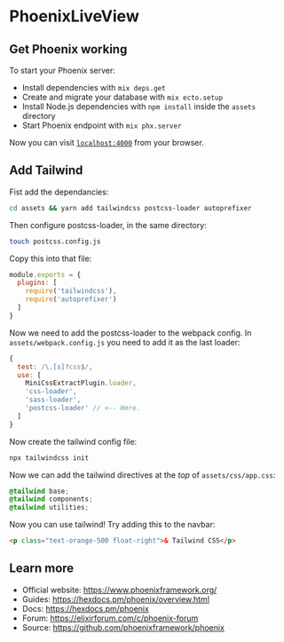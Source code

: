 # PhoenixLiveView

## Get Phoenix working
To start your Phoenix server:

  * Install dependencies with `mix deps.get`
  * Create and migrate your database with `mix ecto.setup`
  * Install Node.js dependencies with `npm install` inside the `assets` directory
  * Start Phoenix endpoint with `mix phx.server`

Now you can visit [`localhost:4000`](http://localhost:4000) from your browser.

## Add Tailwind

Fist add the dependancies:

```sh
cd assets && yarn add tailwindcss postcss-loader autoprefixer
```

Then configure postcss-loader, in the same directory:

```sh
touch postcss.config.js
```

Copy this into that file:

```js
module.exports = {
  plugins: [
    require('tailwindcss'),
    require('autoprefixer')
  ]
}
```

Now we need to add the postcss-loader to the webpack config. In `assets/webpack.config.js` you need to add it as the last loader:

```js
{
  test: /\.[s]?css$/,
  use: [
    MiniCssExtractPlugin.loader,
    'css-loader',
    'sass-loader',
    'postcss-loader' // <-- Here.
  ]
}
```
Now create the tailwind config file:

```sh
npx tailwindcss init
```

Now we can add the tailwind directives at the _top_ of  `assets/css/app.css`:

```css
@tailwind base;
@tailwind components;
@tailwind utilities;
```

Now you can use tailwind! Try adding this to the navbar:

```html
<p class="text-orange-500 float-right">& Tailwind CSS</p>
```



## Learn more

  * Official website: https://www.phoenixframework.org/
  * Guides: https://hexdocs.pm/phoenix/overview.html
  * Docs: https://hexdocs.pm/phoenix
  * Forum: https://elixirforum.com/c/phoenix-forum
  * Source: https://github.com/phoenixframework/phoenix
